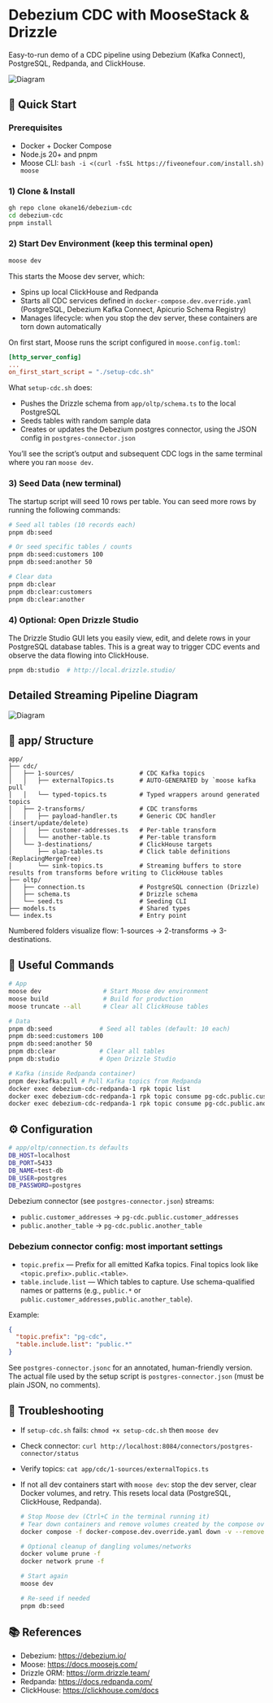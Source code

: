 # Debezium CDC with MooseStack & Drizzle

Easy-to-run demo of a CDC pipeline using Debezium (Kafka Connect), PostgreSQL, Redpanda, and ClickHouse.

![Diagram](./cdc-debezium-pg.png)

## 🚀 Quick Start

### Prerequisites

- Docker + Docker Compose
- Node.js 20+ and pnpm
- Moose CLI: `bash -i <(curl -fsSL https://fiveonefour.com/install.sh) moose`

### 1) Clone & Install

```bash
gh repo clone okane16/debezium-cdc
cd debezium-cdc
pnpm install
```

### 2) Start Dev Environment (keep this terminal open)

```bash
moose dev
```

This starts the Moose dev server, which:

- Spins up local ClickHouse and Redpanda
- Starts all CDC services defined in `docker-compose.dev.override.yaml` (PostgreSQL, Debezium Kafka Connect, Apicurio Schema Registry)
- Manages lifecycle: when you stop the dev server, these containers are torn down automatically

On first start, Moose runs the script configured in `moose.config.toml`:

```toml
[http_server_config]
...
on_first_start_script = "./setup-cdc.sh"
```

What `setup-cdc.sh` does:

- Pushes the Drizzle schema from `app/oltp/schema.ts` to the local PostgreSQL
- Seeds tables with random sample data
- Creates or updates the Debezium postgres connector, using the JSON config in `postgres-connector.json`

You’ll see the script’s output and subsequent CDC logs in the same terminal where you ran `moose dev`.

### 3) Seed Data (new terminal)

The startup script will seed 10 rows per table. You can seed more rows by running the following commands:

```bash
# Seed all tables (10 records each)
pnpm db:seed

# Or seed specific tables / counts
pnpm db:seed:customers 100
pnpm db:seed:another 50

# Clear data
pnpm db:clear
pnpm db:clear:customers
pnpm db:clear:another
```

### 4) Optional: Open Drizzle Studio

The Drizzle Studio GUI lets you easily view, edit, and delete rows in your PostgreSQL database tables. This is a great way to trigger CDC events and observe the data flowing into ClickHouse.

```bash
pnpm db:studio  # http://local.drizzle.studio/
```

## Detailed Streaming Pipeline Diagram

![Diagram](./cdc-debezium-pipeline.png)

## 📁 app/ Structure

```text
app/
├── cdc/
│   ├── 1-sources/                  # CDC Kafka topics
│   │   ├── externalTopics.ts       # AUTO-GENERATED by `moose kafka pull`
│   │   └── typed-topics.ts         # Typed wrappers around generated topics
│   ├── 2-transforms/               # CDC transforms
│   │   ├── payload-handler.ts      # Generic CDC handler (insert/update/delete)
│   │   ├── customer-addresses.ts   # Per-table transform
│   │   └── another-table.ts        # Per-table transform
│   └── 3-destinations/             # ClickHouse targets
│       ├── olap-tables.ts          # Click table definitions (ReplacingMergeTree)
│       └── sink-topics.ts          # Streaming buffers to store results from transforms before writing to ClickHouse tables
├── oltp/
│   ├── connection.ts               # PostgreSQL connection (Drizzle)
│   ├── schema.ts                   # Drizzle schema
│   └── seed.ts                     # Seeding CLI
├── models.ts                       # Shared types
└── index.ts                        # Entry point
```

Numbered folders visualize flow: 1-sources → 2-transforms → 3-destinations.

## 🔧 Useful Commands

```bash
# App
moose dev                 # Start Moose dev environment
moose build               # Build for production
moose truncate --all      # Clear all ClickHouse tables

# Data
pnpm db:seed             # Seed all tables (default: 10 each)
pnpm db:seed:customers 100
pnpm db:seed:another 50
pnpm db:clear            # Clear all tables
pnpm db:studio           # Open Drizzle Studio

# Kafka (inside Redpanda container)
pnpm dev:kafka:pull # Pull Kafka topics from Redpanda
docker exec debezium-cdc-redpanda-1 rpk topic list
docker exec debezium-cdc-redpanda-1 rpk topic consume pg-cdc.public.customer_addresses --num 5
docker exec debezium-cdc-redpanda-1 rpk topic consume pg-cdc.public.another_table --num 5
```

## ⚙️ Configuration

```bash
# app/oltp/connection.ts defaults
DB_HOST=localhost
DB_PORT=5433
DB_NAME=test-db
DB_USER=postgres
DB_PASSWORD=postgres
```

Debezium connector (see `postgres-connector.json`) streams:

- `public.customer_addresses` → `pg-cdc.public.customer_addresses`
- `public.another_table` → `pg-cdc.public.another_table`

### Debezium connector config: most important settings

- `topic.prefix` — Prefix for all emitted Kafka topics. Final topics look like `<topic.prefix>.public.<table>`.
- `table.include.list` — Which tables to capture. Use schema-qualified names or patterns (e.g., `public.*` or `public.customer_addresses,public.another_table`).

Example:

```json
{
  "topic.prefix": "pg-cdc",
  "table.include.list": "public.*"
}
```

See `postgres-connector.jsonc` for an annotated, human-friendly version. The actual file used by the setup script is `postgres-connector.json` (must be plain JSON, no comments).

## 🐛 Troubleshooting

- If `setup-cdc.sh` fails: `chmod +x setup-cdc.sh` then `moose dev`
- Check connector: `curl http://localhost:8084/connectors/postgres-connector/status`
- Verify topics: `cat app/cdc/1-sources/externalTopics.ts`

- If not all dev containers start with `moose dev`: stop the dev server, clear Docker volumes, and retry. This resets local data (PostgreSQL, ClickHouse, Redpanda).

  ```bash
  # Stop Moose dev (Ctrl+C in the terminal running it)
  # Tear down containers and remove volumes created by the compose override
  docker compose -f docker-compose.dev.override.yaml down -v --remove-orphans

  # Optional cleanup of dangling volumes/networks
  docker volume prune -f
  docker network prune -f

  # Start again
  moose dev

  # Re-seed if needed
  pnpm db:seed
  ```

## 📚 References

- Debezium: https://debezium.io/
- Moose: https://docs.moosejs.com/
- Drizzle ORM: https://orm.drizzle.team/
- Redpanda: https://docs.redpanda.com/
- ClickHouse: https://clickhouse.com/docs
